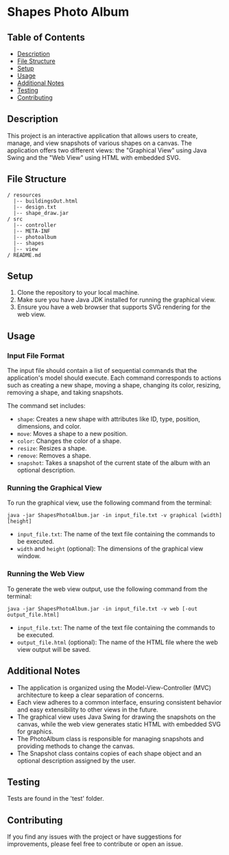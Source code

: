 # Shapes Photo Album

## Table of Contents

- [Description](#description)
- [File Structure](#file-structure)
- [Setup](#setup)
- [Usage](#usage)
- [Additional Notes](#additional-notes)
- [Testing](#testing)
- [Contributing](#contributing)

## Description

This project is an interactive application that allows users to create, manage, and view snapshots of various shapes on a canvas. The application offers two different views: the "Graphical View" using Java Swing and the "Web View" using HTML with embedded SVG.

## File Structure

```
/ resources
  |-- buildingsOut.html
  |-- design.txt
  |-- shape_draw.jar
/ src
  |-- controller
  |-- META-INF
  |-- photoalbum
  |-- shapes
  |-- view
/ README.md
```

## Setup

1. Clone the repository to your local machine.
2. Make sure you have Java JDK installed for running the graphical view.
3. Ensure you have a web browser that supports SVG rendering for the web view.

## Usage

### Input File Format
The input file should contain a list of sequential commands that the application's model should execute. Each command corresponds to actions such as creating a new shape, moving a shape, changing its color, resizing, removing a shape, and taking snapshots.

The command set includes:
- `shape`: Creates a new shape with attributes like ID, type, position, dimensions, and color.
- `move`: Moves a shape to a new position.
- `color`: Changes the color of a shape.
- `resize`: Resizes a shape.
- `remove`: Removes a shape.
- `snapshot`: Takes a snapshot of the current state of the album with an optional description.

### Running the Graphical View
To run the graphical view, use the following command from the terminal:
```
java -jar ShapesPhotoAlbum.jar -in input_file.txt -v graphical [width] [height]
```
- `input_file.txt`: The name of the text file containing the commands to be executed.
- `width` and `height` (optional): The dimensions of the graphical view window.

### Running the Web View
To generate the web view output, use the following command from the terminal:
```
java -jar ShapesPhotoAlbum.jar -in input_file.txt -v web [-out output_file.html]
```
- `input_file.txt`: The name of the text file containing the commands to be executed.
- `output_file.html` (optional): The name of the HTML file where the web view output will be saved.

## Additional Notes

- The application is organized using the Model-View-Controller (MVC) architecture to keep a clear separation of concerns.
- Each view adheres to a common interface, ensuring consistent behavior and easy extensibility to other views in the future.
- The graphical view uses Java Swing for drawing the snapshots on the canvas, while the web view generates static HTML with embedded SVG for graphics.
- The PhotoAlbum class is responsible for managing snapshots and providing methods to change the canvas.
- The Snapshot class contains copies of each shape object and an optional description assigned by the user.

## Testing

Tests are found in the 'test' folder.

## Contributing

If you find any issues with the project or have suggestions for improvements, please feel free to contribute or open an issue.